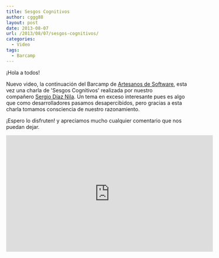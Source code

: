 ```yaml
---
title: Sesgos Cognitivos
author: cggg88
layout: post
date: 2013-08-07
url: /2013/08/07/sesgos-cognitivos/
categories:
  - Video
tags:
  - Barcamp
---
```

¡Hola a todos!

Nuevo video, la continuación del Barcamp de [Artesanos de Software][1], esta vez una charla de 'Sesgos Cognitivos' realizada por nuestro compañero [Sergio Díaz Nila][2]. Un tema en exceso interesante pues es algo que como desarrolladores pasamos desapercibidos, pero gracias a esta charla tomamos consciencia de nuestro razonamiento.

¡Espero lo disfruten! y apreciamos mucho cualquier comentario que nos puedan dejar.  

<iframe width="560" height="315" src="https://www.youtube.com/embed/FJnYrSl4dFQ" frameborder="0" allowfullscreen></iframe>

 [1]: http://twitter.com/artesano_soft
 [2]: http://twitter.com/sergiodnila